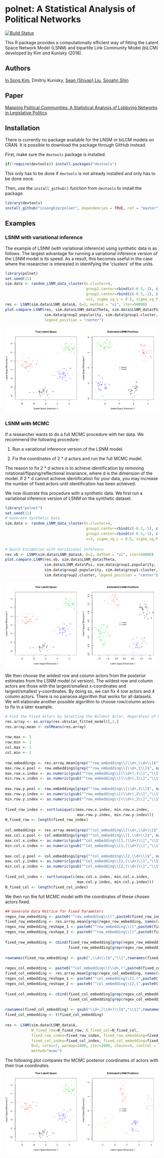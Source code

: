 # polnet:  A Statistical Analysis of Political Networks
[![Build Status](https://travis-ci.org/insongkim/polnet.svg?branch=master)](https://travis-ci.org/insongkim/polnet)

This R package provides a computationally efficient way of fitting
the Latent Space Network Model (LSNM) and bipartite Link Community Model (biLCM) developed by Kim and Kunisky (2018).

## Authors
[In Song Kim](http://web.mit.edu/insong/www/), Dmitriy Kunisky, [Sean (Shiyao) Liu](https://polisci.mit.edu/people/sean-shiyao-liu), [Sooahn Shin](http://sooahnshin.com/)

## Paper
[Mapping Political Communities: A Statistical Analysis of Lobbying Networks in Legislative Politics](http://web.mit.edu/insong/www/pdf/network.pdf)

## Installation

There is currently no package available for the LNSM or biLCM models on CRAN. It is possible to download the package through GitHub instead.

First, make sure the `devtools` package is installed.
``` r
if(!require(devtools)) install.packages("devtools")
```
This only has to be done if `devtools` is not already installed and only has to be done once.

Then, use the `install_github()` function from `devtools` to install the package.

``` r
library(devtools)
install_github("insongkim/polnet", dependencies = TRUE, ref = "master")
```

## Examples

### LSNM with variational inference

The example of LSNM (with variational inference) using synthetic data is as follows. The largest advantage for running a variational inference version of the LSNM model is its speed. As a result, this becomes useful in the case where the researcher is interested in identifying the 'clusters' of the units.

``` r
library(polnet)
set.seed(11)
sim.data <- random_LSNM_data_cluster(n.cluster=4, 
                                     group1.center=rbind(c(-0.5,-1), c(-1, 0.3), c(0.4, 1), c(0.2, -0.2))*5,    
                                     group2.center=rbind(c(-0.5,-1), c(-1, 0.3), c(0.4, 1), c(0.2, -0.2))*5, 
                                     v=3, sigma_sq_L = 0.5, sigma_sq_P = 0.7, tau=c(0.5, 0.8))
res <- LSNM(sim.data$LSNM_data$A, D=2, method = "vi", iter=50000)
plot.compare.LSNM(res, sim.data$LSNM_data$Theta, sim.data$LSNM_data$Psi, sim.data$group1.popularity, 
                  sim.data$group2.popularity, sim.data$group1.cluster, sim.data$group2.cluster, 
                  legend_position = "center")
```
![](https://github.com/insongkim/repo-data/blob/master/polnet/lsnm_short_ex.png)

### LSNM with MCMC

If a researcher wants to do a full MCMC procedure with her data. We recommend the following procedure:

1. Run a variational inference version of the LSNM model. 

2. Fix the coordinates of 2 * d actors and run the full MCMC model.

The reason to fix 2 * d actors is to achieve identification by removing rotational/flipping/reflectional invariance, where d is the dimension of the model. If 2 * d cannot achieve identification for your data, you may increase the number of fixed actors until identification has been achieved.

We now illustrate this procedure with a synthetic data. We first run a variational inference version of LSNM on the synthetic dataset.

```r
library("polnet")
set.seed(11)
# Generate Synthetic Data
sim.data <- random_LSNM_data_cluster(n.cluster=4, 
                                     group1.center=rbind(c(-0.5,-1), c(-1, 0.3), c(0.4, 1), c(0.2, -0.2))*5, 
                                     group2.center=rbind(c(-0.5,-1), c(-1, 0.3), c(0.4, 1), c(0.2, -0.2))*5, 
                                     v=3, sigma_sq_L = 0.5, sigma_sq_P = 0.7, tau=c(0.5, 0.8))

# Quick Estimation with Variational Inference 
res.vb <- LSNM(sim.data$LSNM_data$A, D=2, method = "vi", iter=50000)
plot.compare.LSNM(res.vb, sim.data$LSNM_data$Theta, 
                  sim.data$LSNM_data$Psi, sim.data$group1.popularity, 
                  sim.data$group2.popularity, sim.data$group1.cluster, 
                  sim.data$group2.cluster, legend_position = "center")
```
![](https://github.com/insongkim/repo-data/blob/master/polnet/lsnm_vb_true.png)

We then choose the wildest row and column actors from the posterior estimates from the LSNM model (vi version). The wildest row and column actors are those with the largest/smallest x-coordinates and largest/smallest y-coordinates. By doing so, we can fix 4 row actors and 4 column actors. There is no panacea algorithm that works for all datasets. We will elaborate another possible algorithm to choose row/column actors to fix in a later example.

```r
# Find the Fixed Actors by Selecting the Wildest Actor, Regardless of Octants
res.array <- as.array(res.vb$stan_fitted_model)[,1,]
res.array.mean <- colMeans(res.array)

row.max <- 1
row.min <- 1
col.max <- 1
col.min <- 1

row.embeddings <- res.array.mean[grep("^row_embedding\\[\\d+,\\d+\\]$", names(res.array.mean))]
max.row.x.pool <- row.embeddings[grep("^row_embedding\\[\\d+,1\\]$", names(row.embeddings))]
max.row.x.index <- as.numeric(gsub("^row_embedding\\[(\\d+),1\\]","\\1",names(max.row.x.pool[order(max.row.x.pool,decreasing=T)[1:row.max]])))
min.row.x.index <- as.numeric(gsub("^row_embedding\\[(\\d+),1\\]","\\1",names(max.row.x.pool[order(max.row.x.pool,decreasing=F)[1:row.max]])))

max.row.y.pool <- row.embeddings[grep("^row_embedding\\[\\d+,2\\]$", names(row.embeddings))]
max.row.y.index <- as.numeric(gsub("^row_embedding\\[(\\d+),2\\]","\\1",names(max.row.y.pool[order(max.row.y.pool,decreasing=T)[1:row.max]])))
min.row.y.index <- as.numeric(gsub("^row_embedding\\[(\\d+),2\\]","\\1",names(max.row.y.pool[order(max.row.y.pool,decreasing=F)[1:row.max]])))

fixed_row_index <- sort(unique(c(max.row.x.index, min.row.x.index,
                                 max.row.y.index, min.row.y.index)))
N_fixed_row <- length(fixed_row_index)

col.embeddings <- res.array.mean[grep("^col_embedding\\[\\d+,\\d+\\]$", names(res.array.mean))]
max.col.x.pool <- col.embeddings[grep("^col_embedding\\[1,\\d+\\]$", names(col.embeddings))]
max.col.x.index <- as.numeric(gsub("^col_embedding\\[1,(\\d+)\\]","\\1",names(max.col.x.pool[order(max.col.x.pool,decreasing=T)[1:col.max]])))
min.col.x.index <- as.numeric(gsub("^col_embedding\\[1,(\\d+)\\]","\\1",names(max.col.x.pool[order(max.col.x.pool,decreasing=F)[1:col.max]])))

max.col.y.pool <- col.embeddings[grep("^col_embedding\\[2,\\d+\\]$", names(col.embeddings))]
max.col.y.index <- as.numeric(gsub("^col_embedding\\[2,(\\d+)\\]","\\1",names(max.col.y.pool[order(max.col.y.pool,decreasing=T)[1:col.max]])))
min.col.y.index <- as.numeric(gsub("^col_embedding\\[2,(\\d+)\\]","\\1",names(max.col.y.pool[order(max.col.y.pool,decreasing=F)[1:col.max]])))

fixed_col_index <- sort(unique(c(max.col.x.index, min.col.x.index,
                                 max.col.y.index, min.col.y.index)))
N_fixed_col <- length(fixed_col_index)
```

We then run the full MCMC model with the coordinates of these chosen actors fixed. 

```r
## Generate Data Matrice for Fixed Parameters
regex_row_embedding <- paste0("^row_embedding\\[(",paste0(fixed_row_index, collapse="|"),"),\\d+\\]$")
fixed_row_embedding <- res.array.mean[grep(regex_row_embedding, names(res.array.mean), perl = TRUE)]
regex_row_embedding_reshape_1 <- paste0("^row_embedding\\[(",paste0(fixed_row_index, collapse="|"),"),1\\]$")
regex_row_embedding_reshape_2 <- paste0("^row_embedding\\[(",paste0(fixed_row_index, collapse="|"),"),2\\]$")

fixed_row_embedding <- cbind(fixed_row_embedding[grep(regex_row_embedding_reshape_1, names(fixed_row_embedding))],
                             fixed_row_embedding[grep(regex_row_embedding_reshape_2, names(fixed_row_embedding))])

rownames(fixed_row_embedding) <- gsub(",\\d+\\]$","\\]",rownames(fixed_row_embedding))

regex_col_embedding <- paste0("^col_embedding\\[\\d+,(",paste0(fixed_col_index, collapse="|"),")\\]$")
fixed_col_embedding <- res.array.mean[grep(regex_col_embedding, names(res.array.mean), perl = TRUE)]
regex_col_embedding_reshape_1 <- paste0("^col_embedding\\[1,(",paste0(fixed_col_index, collapse="|"),")\\]$")
regex_col_embedding_reshape_2 <- paste0("^col_embedding\\[2,(",paste0(fixed_col_index, collapse="|"),")\\]$")

fixed_col_embedding <- cbind(fixed_col_embedding[grep(regex_col_embedding_reshape_1, names(fixed_col_embedding))],
                             fixed_col_embedding[grep(regex_col_embedding_reshape_2, names(fixed_col_embedding))])

rownames(fixed_col_embedding) <- gsub("\\d+,(\\d+)\\]$","\\1]",rownames(fixed_col_embedding))
fixed_col_embedding <- t(fixed_col_embedding)

res <- LSNM(sim.data$LSNM_data$A,
            N_fixed_row=N_fixed_row, N_fixed_col=N_fixed_col, 
            fixed_row_index=fixed_row_index, fixed_row_embedding=fixed_row_embedding,
            fixed_col_index=fixed_col_index, fixed_col_embedding=fixed_col_embedding,
            D=2, cores=7, warmup=1000, iter=2000, chains=4, control = list(max_treedepth = 20), 
            method="mcmc")
```

The following plot compares the MCMC posterior coordinates of actors with their true coordinates.
![](https://github.com/insongkim/repo-data/blob/master/polnet/lsnm_mcmc_true.png)
